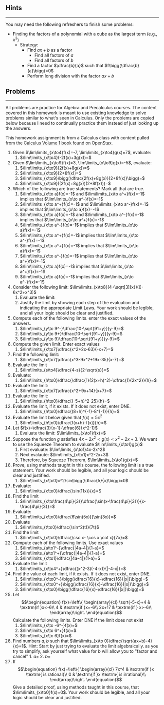 ## Hints
---

You may need the following refreshers to finish some problems:
- Finding the factors of a polynomial with a cube as the largest term (e.g., $x^3$)
	- Strategy:
		- Find $ax+b$ as a factor
			- Find all factors of $a$
			- Find all factors of $b$
		- Find a factor $\dfrac{b}{a}$ such that $f\bigg(\dfrac{b}{a}\bigg)=0$
		- Perform long division with the factor $ax+b$


## Problems
---

All problems are practice for Algebra and Precalculus courses. The content covered in this homework is meant to use existing knowledge to solve problems similar to what's seen in Calculus. Only the problems are copied below because I need to continually practice them instead of just looking up the answers.

This homework assignment is from a Calculus class with content pulled from the [Calculus Volume 1](https://openstax.org/details/books/calculus-volume-1) book found on OpenStax.

1. Given $\lim\limits_{x\to4}f(x)=-7, \lim\limits_{x\to4}g(x)=7$, evaluate:
	1. $\lim\limits_{x\to4}(-2f(x)+3g(x))=$
2. Given $\lim\limits_{x\to9}f(x)=3, \lim\limits_{x\to9}g(x)=-5$, evaluate:
	1. $\lim\limits_{x\to9}(2f(x)+8g(x))=$
	2. $\lim\limits_{x\to9}(2+8f(x))=$
	3. $\lim\limits_{x\to9}\bigg(\dfrac{2f(x)+8g(x)}{2+8f(x)}\bigg)=$
	4. $\lim\limits_{x\to9}((2f(x)+8g(x))(2+8f(x)))=$
3. Which of the following are true statements? Mark all that are true.
	1. $\lim\limits_{x\to a}f(x)=-1$ and $\lim\limits_{x\to a^+}f(x)=-1$ implies that $\lim\limits_{x\to a^-}f(x)=-1$
	2. $\lim\limits_{x\to a^+}f(x)=-1$ and $\lim\limits_{x\to a^-}f(x)=-1$ implies that $\lim\limits_{x\to a}f(x)=-1$
	3. $\lim\limits_{x\to a}f(x)=-1$ and $\lim\limits_{x\to a^-}f(x)=-1$ implies that $\lim\limits_{x\to a^+}f(x)=-1$
	4. $\lim\limits_{x\to a^-}f(x)=-1$ implies that $\lim\limits_{x\to a}f(x)=-1$
	5. $\lim\limits_{x\to a^+}f(x)=-1$ implies that $\lim\limits_{x\to a^-}f(x)=-1$
	6. $\lim\limits_{x\to a^+}f(x)=-1$ implies that $\lim\limits_{x\to a}f(x)=-1$
	7. $\lim\limits_{x\to a^-}f(x)=-1$ implies that $\lim\limits_{x\to a^+}f(x)=-1$
	8. $\lim\limits_{x\to a}f(x)=-1$ implies that $\lim\limits_{x\to a^+}f(x)=-1$
	9. $\lim\limits_{x\to a}f(x)=-1$ implies that $\lim\limits_{x\to a^-}f(x)=-1$
4. Consider the following limit: $\lim\limits_{x\to8}(4+\sqrt[3]{x})(6-6x^2+x^3)$
	1. Evaluate the limit:
	2. Justify the limit by showing each step of the evaluation and indicating the appropriate Limit Laws. Your work should be legible, and all your logic should be clear and justified.
5. Compute each of the following limits. enter the exact values of the answers.
	1. $\lim\limits_{y\to 9^-}\dfrac{10-\sqrt{91+y}}{y-9}=$
	2. $\lim\limits_{y\to 9+}\dfrac{10-\sqrt{91+y}}{y-9}=$
	3. $\lim\limits_{y\to 9}\dfrac{10-\sqrt{91+y}}{y-9}=$
6. Compute the given limit. Enter exact values
	1. $\lim\limits_{x\to7}\dfrac{x^2+2x-63}{-x+7}=$
7. Find the following limit:
	1. $\lim\limits_{x\to7}\dfrac{x^3-9x^2+19x-35}{x-7}=$
8. Evaluate the limit
	1. $\lim\limits_{s\to4}\dfrac{4-s}{2-\sqrt{s}}=$
9. Evaluate:
	1. $\lim\limits_{h\to0}\dfrac{\dfrac{1}{2(x+h)^2}-\dfrac{1}{2x^2}}{h}=$
10. Evaluate the limit:
	1. $\lim\limits_{x\to7}\dfrac{x^2+9x+14}{x+7}=$
11. Evaluate the limit:
	1. $\lim\limits_{h\to0}\dfrac{(-5+h)^2-25}{h}=$
12. Evaluate the limit, if it exists. If it does not exist, enter DNE.
	1. $\lim\limits_{h\to0}\dfrac{(8+h)^{-1}-8^{-1}}{h}=$
13. Evaluate the limit below given that $f(x)=5x^2$
	1. $\lim\limits_{h\to0}\dfrac{f(x+h)-f(x)}{h}=$
14. Let $f(x)=\dfrac{3}{x-1}-\dfrac{6}{x^2-1}$
	1. Evaluate the limit: $\lim\limits_{x\to1}f(x)=$
15. Suppose the function $g$ satisfies $4x-2x^2<g(x)<x^2-2x+3$. We want to use the Squeeze Theorem to evaluate $\lim\limits_{x\to1}g(x)$
	1. First evaluate: $\lim\limits_{x\to1}4x-2x^2$
	2. Next evalaute: $\lim\limits_{x\to1}x^2-2x+3$
	3. Therefore, by Squeeze Theorem, $\lim\limits_{x\to1}g(x)=$
16. Prove, using methods taught in this course, the following limit is a true statement. Your work should be legible, and all your logic should be clear and justified.
	1. $\lim\limits_{x\to0}x^2\sin\bigg(\dfrac{5}{x}\bigg)=0$
17. Evaluate:
	1. $\lim\limits_{x\to0}\dfrac{\sin(11x)}{x}=$
18. Find the limit
	1. $\lim\limits_{x\to\frac{4\pi}{3}}\dfrac{\sin(x-\frac{4\pi}{3})}{x-\frac{4\pi}{3}}=$
19. Evaluate:
	1. $\lim\limits_{x\to0}\dfrac{6\sin(5x)}{\sin(3x)}=$
20. Evaluate
	1. $\lim\limits_{t\to0}\dfrac{\sin^2(t)}{7t}$
21. Find the limit
	1. $\lim\limits_{x\to0}\dfrac{\csc x- \cos x \cot x}{7x}=$
22. Compute each of the following limits. Use exact values
	1. $\lim\limits_{a\to1^-}\dfrac{|4a-4|}{1-a}=$
	2. $\lim\limits_{a\to1^+}\dfrac{|4a-4|}{1-a}=$
	3. $\lim\limits_{x\to1}\dfrac{|4a-4|}{1-a}=$
23. Evaluate the limit
	1. $\lim\limits_{x\to4^+}\dfrac{(x^2-3)(-4-x)}{|-4-x|}=$
24. Find the value of each limit, if it exists. If it does not exist, enter DNE.
	1. $\lim\limits_{x\to0^-}\bigg(\dfrac{16}{x}-\dfrac{16}{|x|}\bigg)=$
	2. $\lim\limits_{x\to0^+}\bigg(\dfrac{16}{x}-\dfrac{16}{|x|}\bigg)=$
	3. $\lim\limits_{x\to0}\bigg(\dfrac{16}{x}-\dfrac{16}{|x|}\bigg)=$
25. Let $$\begin{equation}
f(x)=\left\{ \begin{array}{cl}
\sqrt{-5-x}+4 & \textrm{if }x<-6\\
4 & \textrm{if }x=-6\\
2x+17 & \textrm{if } x>-6\\
\end{array}\right.
\end{equation}$$ Calculate the following limits. Enter DNE if the limit does not exist
	1. $\lim\limits_{x\to -6^-}f(x)=$
	2. $\lim\limits_{x\to 6^+}f(x)=$
	3. $\lim\limits_{x\to 6}f(x)=$
26.  Find numbers $a, b$ such that $\lim\limits_{x\to 0}\dfrac{\sqrt{ax+b}-4}{x}=1$. Hint: Start by just trying to evaluate the limit algebraically. as you try to simplify, ask yourself what value for $b$ will allow you to "factor and cancel"
	1. $a =$
	2. $b=$
27. If $$\begin{equation}
f(x)=\left\{ \begin{array}{cl}
7x^4 & \textrm{if }x \textrm{ is rational}\\
0 & \textrm{if }x \textrm{ is irrational}\\
\end{array}\right.
\end{equation}$$
Give a detailed proof, using methods taught in this course, that $\lim\limits_{x\to0}f(x)=0$. Your work should be legible, and all your logic should be clear and justified.
